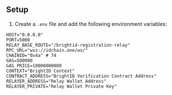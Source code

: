 ## Setup
1. Create a `.env` file and add the following environment variables:
```
HOST="0.0.0.0"
PORT=5000
RELAY_BASE_ROUTE="/brightid-registration-relay"
RPC_URL="wss://idchain.one/ws/"
CHAINID="0x4a" # 74
GAS=500000
GAS_PRICE=10000000000
CONTEXT="BrightID Context"
CONTRACT_ADDRESS="BrightID Verification Contract Address"
RELAYER_ADDRESS="Relay Wallet Address"
RELAYER_PRIVATE="Relay Wallet Private Key"
```
